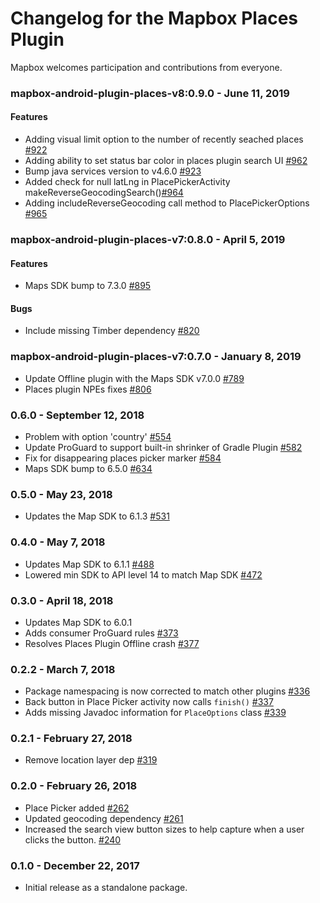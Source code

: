# Changelog for the Mapbox Places Plugin

Mapbox welcomes participation and contributions from everyone.

### mapbox-android-plugin-places-v8:0.9.0 - June 11, 2019
#### Features
- Adding visual limit option to the number of recently seached places [#922](https://github.com/mapbox/mapbox-plugins-android/pull/922)
- Adding ability to set status bar color in places plugin search UI [#962](https://github.com/mapbox/mapbox-plugins-android/pull/962)
- Bump java services version to v4.6.0 [#923](https://github.com/mapbox/mapbox-plugins-android/pull/923)
- Added check for null latLng in PlacePickerActivity makeReverseGeocodingSearch()[#964](https://github.com/mapbox/mapbox-plugins-android/pull/964)
- Adding includeReverseGeocoding call method to PlacePickerOptions [#965](https://github.com/mapbox/mapbox-plugins-android/pull/965)

### mapbox-android-plugin-places-v7:0.8.0 - April 5, 2019
#### Features
- Maps SDK bump to 7.3.0 [#895](https://github.com/mapbox/mapbox-plugins-android/pull/895)
#### Bugs
- Include missing Timber dependency [#820](https://github.com/mapbox/mapbox-plugins-android/pull/820/commits/12083e8964fd81b4cd0818bfcc2d433ba361b6fa)

### mapbox-android-plugin-places-v7:0.7.0 - January 8, 2019
 - Update Offline plugin with the Maps SDK v7.0.0 [#789](https://github.com/mapbox/mapbox-plugins-android/pull/789)
 - Places plugin NPEs fixes [#806](https://github.com/mapbox/mapbox-plugins-android/pull/806)

### 0.6.0 - September 12, 2018
 - Problem with option 'country' [#554](https://github.com/mapbox/mapbox-plugins-android/pull/554)
 - Update ProGuard to support built-in shrinker of Gradle Plugin [#582](https://github.com/mapbox/mapbox-plugins-android/pull/582)
 - Fix for disappearing places picker marker [#584](https://github.com/mapbox/mapbox-plugins-android/pull/584)
 - Maps SDK bump to 6.5.0 [#634](https://github.com/mapbox/mapbox-plugins-android/pull/634)

### 0.5.0 - May 23, 2018
- Updates the Map SDK to 6.1.3 [#531](https://github.com/mapbox/mapbox-plugins-android/pull/531)

### 0.4.0 - May 7, 2018
- Updates Map SDK to 6.1.1 [#488](https://github.com/mapbox/mapbox-plugins-android/pull/488)
- Lowered min SDK to API level 14 to match Map SDK [#472](https://github.com/mapbox/mapbox-plugins-android/pull/472)

### 0.3.0 - April 18, 2018
- Updates Map SDK to 6.0.1
- Adds consumer ProGuard rules [#373](https://github.com/mapbox/mapbox-plugins-android/pull/373)
- Resolves Places Plugin Offline crash [#377](https://github.com/mapbox/mapbox-plugins-android/pull/377)

### 0.2.2 - March 7, 2018
- Package namespacing is now corrected to match other plugins [#336](https://github.com/mapbox/mapbox-plugins-android/pull/336)
- Back button in Place Picker activity now calls `finish()` [#337](https://github.com/mapbox/mapbox-plugins-android/pull/337)
- Adds missing Javadoc information for `PlaceOptions` class [#339](https://github.com/mapbox/mapbox-plugins-android/pull/339)

### 0.2.1 - February 27, 2018
- Remove location layer dep [#319](https://github.com/mapbox/mapbox-plugins-android/pull/319)

### 0.2.0 - February 26, 2018
- Place Picker added [#262](https://github.com/mapbox/mapbox-plugins-android/pull/262)
- Updated geocoding dependency [#261](https://github.com/mapbox/mapbox-plugins-android/pull/261)
- Increased the search view button sizes to help capture when a user clicks the button. [#240](https://github.com/mapbox/mapbox-plugins-android/pull/240)

### 0.1.0 - December 22, 2017
- Initial release as a standalone package.